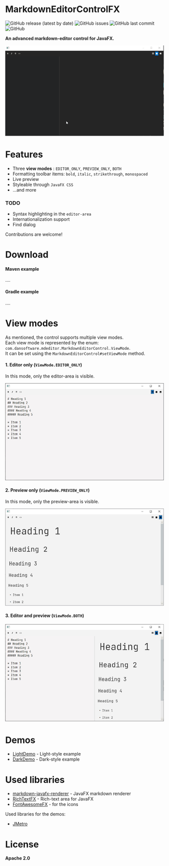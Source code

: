 # MarkdownEditorControlFX

![GitHub release (latest by date)](https://img.shields.io/github/v/release/Dansoftowner/MarkdownEditorControlFX)
![GitHub issues](https://img.shields.io/github/issues/Dansoftowner/MarkdownEditorControlFX)
![GitHub last commit](https://img.shields.io/github/last-commit/DansoftOwner/MarkdownEditorControlFX)
![GitHub](https://img.shields.io/github/license/Dansoftowner/MarkdownEditorControlFX)

**An advanced markdown-editor control for JavaFX.**

![Demo gif](screenshots/demo-dark.gif)

# Features

* Three **view modes** : `EDITOR_ONLY`, `PREVIEW_ONLY`, `BOTH`
* Formatting toolbar items: `bold`, `italic`, `strikethrough`, `monospaced`
* Live preview
* Styleable through `JavaFX CSS`
* ...and more

### TODO
* Syntax highlighting in the `editor-area`
* Internationalization support
* Find dialog

Contributions are welcome!

# Download

#### Maven example
....

#### Gradle example
....

# View modes

As mentioned, the control supports multiple view modes.  
Each view mode is represented by the enum: `com.dansoftware.mdeditor.MarkdownEditorControl.ViewMode`.  
It can be set using the `MarkdownEditorControl#setViewMode` method.

#### 1. Editor only (`ViewMode.EDITOR_ONLY`)
In this mode, only the editor-area is visible.

![Screenshot](screenshots/EditorOnly.jpg)


#### 2. Preview only (`ViewMode.PREVIEW_ONLY`)
In this mode, only the preview-area is visible.

![Screenshot](screenshots/PreviewOnly.jpg)

#### 3. Editor and preview (`ViewMode.BOTH`)

![Screenshot](screenshots/EditorAndPreview.jpg)

# Demos

* [LightDemo](src/test/java/com/dansoftware/mdeditor/LightDemo.java) - Light-style example
* [DarkDemo](src/test/java/com/dansoftware/mdeditor/DarkDemo.java) - Dark-style example

# Used libraries

* [markdown-javafx-renderer](https://github.com/JPro-one/markdown-javafx-renderer) - JavaFX markdown renderer
* [RichTextFX](https://github.com/FXMisc/RichTextFX) - Rich-text area for JavaFX
* [FontAwesomeFX](https://bitbucket.org/Jerady/fontawesomefx/src/master/) - for the icons

Used libraries for the demos:
* [JMetro](https://www.pixelduke.com/java-javafx-theme-jmetro/)

# License
**Apache 2.0**